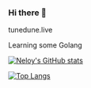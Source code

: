 ### Hi there 👋


tunedune.live

Learning some Golang


[![Neloy's GitHub stats](https://github-readme-stats.vercel.app/api?username=19neloyk)](https://github.com/19neloyk/github-readme-stats)

[![Top Langs](https://github-readme-stats.vercel.app/api/top-langs/?username=19neloyk&layout=compact)](https://github.com/19neloyk/github-readme-stats)
